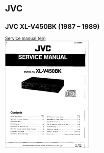 # JVC

## JVC XL-V450BK (1987 – 1989)

[Service manual (en)<br/>![](jvc_xl-v450bk_service-manual-en.jpg "JVC XL-V450BK service manual")](jvc_xl-v450bk_service-manual-en.pdf)
